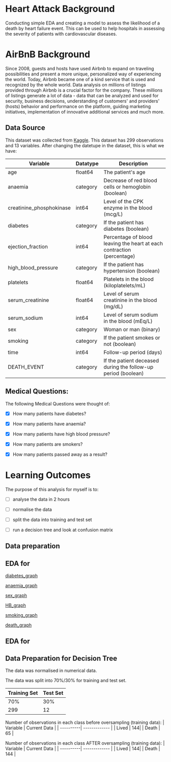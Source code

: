 # Heart Attack Background
Conducting simple EDA and creating a model to assess the likelihood of a death by heart failure event.
This can be used to help hospitals in assessing the severity of patients with cardiovascular diseases.

# AirBnB Background
Since 2008, guests and hosts have used Airbnb to expand on traveling possibilities and present a more unique, personalized way of experiencing the world. Today, Airbnb became one of a kind service that is used and recognized by the whole world. Data analysis on millions of listings provided through Airbnb is a crucial factor for the company. These millions of listings generate a lot of data - data that can be analyzed and used for security, business decisions, understanding of customers' and providers' (hosts) behavior and performance on the platform, guiding marketing initiatives, implementation of innovative additional services and much more.


## Data Source
This dataset was collected from [Kaggle](https://www.kaggle.com/andrewmvd/heart-failure-clinical-data). 
This dataset has 299 observations and 13 variables.
After changing the datetupe in the dataset, this is what we have:

| Variable| Datatype | Description |
| ----------| ------------- | -------- |
| age | float64 | The patient's age |
| anaemia | category | Decrease of red blood cells or hemoglobin (boolean) |
| creatinine_phosphokinase | int64 | Level of the CPK enzyme in the blood (mcg/L) |
| diabetes | category | If the patient has diabetes (boolean) |
| ejection_fraction | int64 | Percentage of blood leaving the heart at each contraction (percentage) |
| high_blood_pressure | category | If the patient has hypertension (boolean) |
| platelets | float64 | Platelets in the blood (kiloplatelets/mL) |
| serum_creatinine | float64 | Level of serum creatinine in the blood (mg/dL) |
| serum_sodium | int64 | Level of serum sodium in the blood (mEq/L)|
| sex | category | Woman or man (binary) |
| smoking | category |If the patient smokes or not (boolean) |
| time | int64 | Follow-up period (days) |
| DEATH_EVENT | category | If the patient deceased during the follow-up period (boolean) |


## Medical Questions:
The following Medical Questions were thought of:

- [x] How many patients have diabetes?
- [x] How many patients have anaemia?
- [x] How many patients have high blood pressure?
- [x] How many patients are smokers?
- [x] How many patients passed away as a result?



# Learning Outcomes

The purpose of this analysis for myself is to: 
- [ ] analyse the data in 2 hours
- [ ] normalise the data
- [ ] split the data into training and test set
- [ ] run a decision tree and look at confusion matrix 


## Data preparation


## EDA for
[diabetes_graph](https://github.com/kjonina/heart_attaick_data/blob/main/graph/diabetes_graph.png)

[anaemia_graph](https://github.com/kjonina/heart_attaick_data/blob/main/graph/anaemia_graph.png)

[sex_graph](https://github.com/kjonina/heart_attaick_data/blob/main/graph/sex_graph.png)

[HB_graph](https://github.com/kjonina/heart_attaick_data/blob/main/graph/HB_graph.png)

[smoking_graph](https://github.com/kjonina/heart_attaick_data/blob/main/graph/smoking_graph.png)

[death_graph](https://github.com/kjonina/heart_attaick_data/blob/main/graph/death_graph.png)



## EDA for

## Data Preparation for Decision Tree
The data was normalised in numerical data. 

The data was split into 70%/30% for training and test set.

| Training Set | Test Set |
| ----------| ------------- |
| 70% | 30% | 
| 299 | 12 | 

Number of observations in each class before oversampling (training data):
| Variable | Current Data |
| ----------| ------------- |
| Lived | 144| 
| Death | 65 | 

Number of observations in each class AFTER oversampling (training data):
| Variable | Current Data |
| ----------| ------------- |
| Lived | 144| 
| Death | 144 | 

